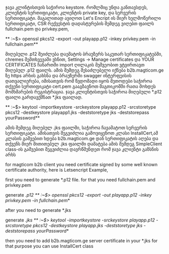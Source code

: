 ჯავა კლინტისთვის საჭიროა keystore. რომლშიც უნდა განთავსდეს, კლიენტის სერთიფიკატი, კლიენტის private key, და სერვერის სერთიფიკატი.
მაგალითად ავიღოთ Let's Encript ის მიერ ხელმოწერილი სერთიფიკატი, 
CSR რექვესტის დადასტურების შემდეგ ვიღებთ ფაილს   fullchain.pem და privkey.pem,

** :~$> openssl pkcs12 -export -out playapp.p12 -inkey privkey.pem -in  fullchain.pem**

მიღებული .p12 შეიძლება დაემატოს ბრაუზერს საკუთარ სერთიფიკატებში, chremes შემთხვევაში 
ვხნით, Settings -> Manage certificates და YOUR CERTIFICATES ჩანართში import ღილაკის მეშვეობით ვტვირთავთ მიღებულ .p12 ფაილს. 
ამის შემდეგ შესაძლებელი იქნება b2b.magticom.ge ზე https არხის გახსნა
და ბრაუზერში swagger ინტერფეისის დათვალიერება,
იმისათვის რომ წვდომადი იყოს მეთოდები საჭიროა თქვენი სერთიფიკატი cert.pem გააგზავნოთ მაგთიკომში რათა მოხდეს მომხმარების რეგისტრაცია.
ჯავა კლიენტისთვის საჭიროა მიღებული *.p12 ფაილი გარდავქმნათ *.jks ფაილად.

** :~$> keytool -importkeystore -srckeystore playapp.p12 -srcstoretype pkcs12  -destkeystore playapp1.jks -deststoretype jks -deststorepass yourPassword**

ამის შემდეგ მიღებულ .jks ფაილში, საჭიროა ჩავამატოთ სერვერის სერთიფიკატი. ამისათვის შეგვიძლია გამოვიყენოთ  კლასი InstallCert,ამ კლასის გაშვებით
ხდება b2b.magticom.ge დან სერთიფიკატის აღება და თქვენს მიერ მითითებულ .jks ფაილში დამატება
ამის შემდეგ SimpleClient   class-ის გაშვებით შეგვიძლია დავრწმუნდეთ რომ ჯავა კლიენტი გაზსნის არხს


for magticom b2b client you need certificate signed by some well known certificate authority,
here is Letsencript Example,

first you need to generate *.p12 file. for that you need fullchain.pem and privkey.pem 

generate *.p12 
** :~$> openssl pkcs12 -export -out playapp.p12 -inkey privkey.pem -in  fullchain.pem**

after you need to generate *.jks

generate *.jks
** :~$> keytool -importkeystore -srckeystore playapp.p12 -srcstoretype pkcs12  -destkeystore playapp.jks -deststoretype jks -deststorepass yourPassword**

then you need to add b2b.magticom.ge server certificate in your *.jks for that purpose you can use InstallCert class
